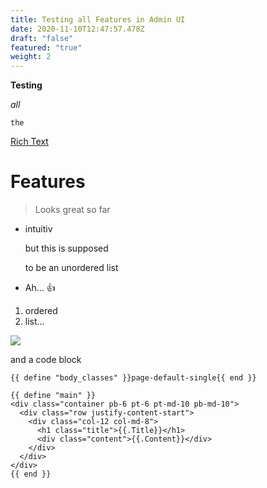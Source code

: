 ```yaml
---
title: Testing all Features in Admin UI
date: 2020-11-10T12:47:57.478Z
draft: "false"
featured: "true"
weight: 2
---
```

**Testing**

*all*

`the`

[Rich Text](https://en.wikipedia.org/wiki/Rich_Text_Format)

# Features

> Looks great so far

* intuitiv

  but this is supposed

  to be an unordered list
* Ah... 👍

1. ordered
2. list...

![](/images/solar_orbiter_artist_impression_20190916_1_0.jpg)

and a code block

```
{{ define "body_classes" }}page-default-single{{ end }}

{{ define "main" }}
<div class="container pb-6 pt-6 pt-md-10 pb-md-10">
  <div class="row justify-content-start">
    <div class="col-12 col-md-8">
      <h1 class="title">{{.Title}}</h1>
      <div class="content">{{.Content}}</div>
    </div>
  </div>
</div>
{{ end }}
```